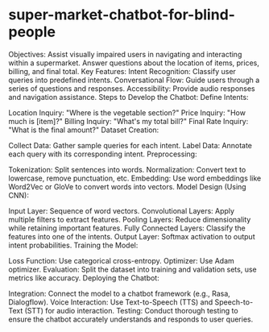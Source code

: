 # super-market-chatbot-for-blind-people
Objectives:
Assist visually impaired users in navigating and interacting within a supermarket.
Answer questions about the location of items, prices, billing, and final total.
Key Features:
Intent Recognition: Classify user queries into predefined intents.
Conversational Flow: Guide users through a series of questions and responses.
Accessibility: Provide audio responses and navigation assistance.
Steps to Develop the Chatbot:
Define Intents:

Location Inquiry: "Where is the vegetable section?"
Price Inquiry: "How much is [item]?"
Billing Inquiry: "What's my total bill?"
Final Rate Inquiry: "What is the final amount?"
Dataset Creation:

Collect Data: Gather sample queries for each intent.
Label Data: Annotate each query with its corresponding intent.
Preprocessing:

Tokenization: Split sentences into words.
Normalization: Convert text to lowercase, remove punctuation, etc.
Embedding: Use word embeddings like Word2Vec or GloVe to convert words into vectors.
Model Design (Using CNN):

Input Layer: Sequence of word vectors.
Convolutional Layers: Apply multiple filters to extract features.
Pooling Layers: Reduce dimensionality while retaining important features.
Fully Connected Layers: Classify the features into one of the intents.
Output Layer: Softmax activation to output intent probabilities.
Training the Model:

Loss Function: Use categorical cross-entropy.
Optimizer: Use Adam optimizer.
Evaluation: Split the dataset into training and validation sets, use metrics like accuracy.
Deploying the Chatbot:

Integration: Connect the model to a chatbot framework (e.g., Rasa, Dialogflow).
Voice Interaction: Use Text-to-Speech (TTS) and Speech-to-Text (STT) for audio interaction.
Testing: Conduct thorough testing to ensure the chatbot accurately understands and responds to user queries.
